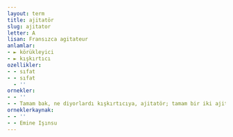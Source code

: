 ```yaml
---
layout: term
title: ajitatör
slug: ajitator
letter: A
lisan: Fransızca agitateur
anlamlar:
- ► körükleyici
- ► kışkırtıcı
ozellikler:
- - sıfat
- - sıfat
  - ''
ornekler:
- - ''
- - Tamam bak, ne diyorlardı kışkırtıcıya, ajitatör; tamam bir iki ajitatör lazım bize.
orneklerkaynak:
- - ''
- - Emine Işınsu
---
```

